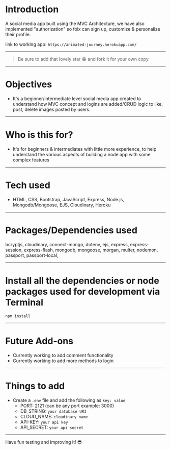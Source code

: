 # Introduction

A social media app built using the MVC Architecture, we have also implemented "authorization" so folx can sign up, customize & personalize their profile.

link to working app: `https://animated-journey.herokuapp.com/`

---

> Be sure to add that lovely star 😀 and fork it for your own copy

---

# Objectives

- It's a beginner/intermediate level social media app created to understand how MVC concept and logins are added/CRUD logic to like, post, delete images posted by users.

---

# Who is this for? 

- It's for beginners & intermediates with little more experience, to help understand the various aspects of building a node app with some complex features

---

# Tech used 

- HTML, CSS, Bootstrap, JavaScript, Express, Node.js, Mongodb/Mongoose, EJS, Cloudinary, Heroku

---

# Packages/Dependencies used 

bcryptjs, cloudinary, connect-mongo, dotenv, ejs, express, express-session, express-flash, mongodb, mongoose, morgan, multer, nodemon, passport, passport-local, 

---

# Install all the dependencies or node packages used for development via Terminal

`npm install` 

---

# Future Add-ons
- Currently working to add comment functionality
- Currently working to add more methods to login
---

# Things to add

- Create a `.env` file and add the following as `key: value` 
  - PORT: 2121 (can be any port example: 3000) 
  - DB_STRING: `your database URI` 
  - CLOUD_NAME: `cloudinary name` 
  - API-KEY: `your api key` 
  - API_SECRET: `your api secret` 
 ---
 
 Have fun testing and improving it! 😎


